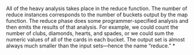 All of the heavy analysis takes place in the reduce function. The number of reduce instances corresponds to the number of buckets output by the map function. The reduce phase does some programmer-specified analysis and then emits the results of that analysis. For example, we could count the number of clubs, diamonds, hearts, and spades, or we could sum the numeric values of all of the cards in each bucket. The output set is almost always much smaller than the input sets—hence the name “reduce.” * 
